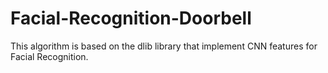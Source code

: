 # Facial-Recognition-Doorbell
This algorithm is based on the dlib library that implement CNN features for Facial Recognition.
